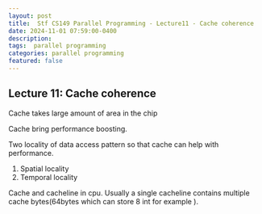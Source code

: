 ```yaml
---
layout: post
title:  Stf CS149 Parallel Programming - Lecture11 - Cache coherence
date: 2024-11-01 07:59:00-0400
description:  
tags:  parallel programming  
categories: parallel programming
featured: false
---
```



## Lecture 11: Cache coherence


Cache takes large amount of area in the chip

Cache bring performance boosting.

Two locality of data access pattern so that cache can help with 
performance.
1. Spatial locality
2. Temporal locality

Cache and cacheline in cpu.
Usually a single cacheline contains multiple
cache bytes(64bytes which can store 8 int for example ).



